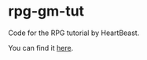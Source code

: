 # rpg-gm-tut
Code for the RPG tutorial by HeartBeast.

You can find it [here](https://www.youtube.com/playlist?list=PL9FzW-m48fn2ug_FSNnfozQs3qYlBNyTd).
